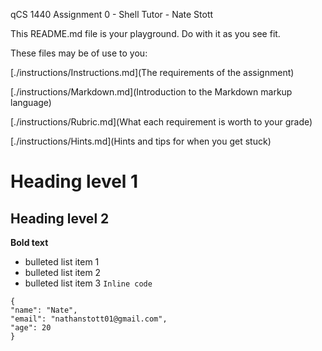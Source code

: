 qCS 1440 Assignment 0 - Shell Tutor - Nate Stott

This README.md file is your playground.  Do with it as you see fit.

These files may be of use to you:

[./instructions/Instructions.md](The requirements of the assignment)

[./instructions/Markdown.md](Introduction to the Markdown markup language)

[./instructions/Rubric.md](What each requirement is worth to your grade)

[./instructions/Hints.md](Hints and tips for when you get stuck)

# Heading level 1
## Heading level 2
**Bold text**
- bulleted list item 1
- bulleted list item 2
- bulleted list item 3
`Inline code`
```
{
"name": "Nate",
"email": "nathanstott01@gmail.com",
"age": 20
}
```
